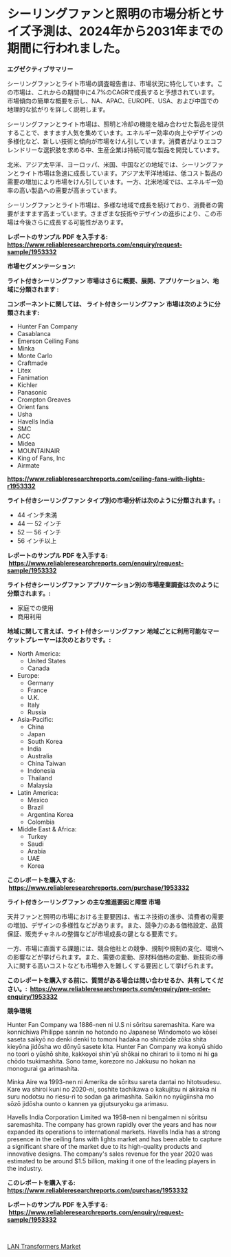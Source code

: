 <p><h1>シーリングファンと照明の市場分析とサイズ予測は、2024年から2031年までの期間に行われました。</h1></p><p><strong>エグゼクティブサマリー</strong></p>
<p><p>シーリングファンとライト市場の調査報告書は、市場状況に特化しています。この市場は、これからの期間中に4.7%のCAGRで成長すると予想されています。市場傾向の簡単な概要を示し、NA、APAC、EUROPE、USA、および中国での地理的な拡がりを詳しく説明します。</p><p>シーリングファンとライト市場は、照明と冷却の機能を組み合わせた製品を提供することで、ますます人気を集めています。エネルギー効率の向上やデザインの多様化など、新しい技術と傾向が市場をけん引しています。消費者がよりエコフレンドリーな選択肢を求める中、生産企業は持続可能な製品を開発しています。</p><p>北米、アジア太平洋、ヨーロッパ、米国、中国などの地域では、シーリングファンとライト市場は急速に成長しています。アジア太平洋地域は、低コスト製品の需要の増加により市場をけん引しています。一方、北米地域では、エネルギー効率の高い製品への需要が高まっています。</p><p>シーリングファンとライト市場は、多様な地域で成長を続けており、消費者の需要がますます高まっています。さまざまな技術やデザインの進歩により、この市場は今後さらに成長する可能性があります。</p></p>
<p><strong>レポートのサンプル PDF を入手する: <a href="https://www.reliableresearchreports.com/enquiry/request-sample/1953332">https://www.reliableresearchreports.com/enquiry/request-sample/1953332</a></strong></p>
<p><strong>市場セグメンテーション:</strong></p>
<p><strong> ライト付きシーリングファン 市場はさらに概要、展開、アプリケーション、地域に分類されます :</strong></p>
<p><strong>コンポーネントに関しては、 ライト付きシーリングファン 市場は次のように分類されます: &nbsp;</strong></p>
<p><ul><li>Hunter Fan Company</li><li>Casablanca</li><li>Emerson Ceiling Fans</li><li>Minka</li><li>Monte Carlo</li><li>Craftmade</li><li>Litex</li><li>Fanimation</li><li>Kichler</li><li>Panasonic</li><li>Crompton Greaves</li><li>Orient fans</li><li>Usha</li><li>Havells India</li><li>SMC</li><li>ACC</li><li>Midea</li><li>MOUNTAINAIR</li><li>King of Fans, Inc</li><li>Airmate</li></ul></p>
<p><strong><a href="https://www.reliableresearchreports.com/ceiling-fans-with-lights-r1953332">https://www.reliableresearchreports.com/ceiling-fans-with-lights-r1953332</a></strong></p>
<p><strong> ライト付きシーリングファン タイプ別の市場分析は次のように分類されます。:</strong></p>
<p><ul><li>44 インチ未満</li><li>44 — 52 インチ</li><li>52 — 56 インチ</li><li>56 インチ以上</li></ul></p>
<p><strong>レポートのサンプル PDF を入手する: &nbsp;<a href="https://www.reliableresearchreports.com/enquiry/request-sample/1953332">https://www.reliableresearchreports.com/enquiry/request-sample/1953332</a></strong></p>
<p><strong> ライト付きシーリングファン アプリケーション別の市場産業調査は次のように分類されます。:</strong></p>
<p><ul><li>家庭での使用</li><li>商用利用</li></ul></p>
<p><strong>地域に関して言えば、ライト付きシーリングファン 地域ごとに利用可能なマーケットプレーヤーは次のとおりです。:</strong></p>
<p><ul>
    <li>
        North America:
        <ul>
            <li>United States</li>
            <li>Canada</li>
        </ul>
    </li>
    <li>
        Europe:
        <ul>
            <li>Germany</li>
            <li>France</li>
            <li>U.K.</li>
            <li>Italy</li>
            <li>Russia</li>
        </ul>
    </li>
    <li>
        Asia-Pacific:
        <ul>
            <li>China</li>
            <li>Japan</li>
            <li>South Korea</li>
            <li>India</li>
            <li>Australia</li>
            <li>China Taiwan</li>
            <li>Indonesia</li>
            <li>Thailand</li>
            <li>Malaysia</li>
        </ul>
    </li>
    <li>
        Latin America:
        <ul>
            <li>Mexico</li>
            <li>Brazil</li>
            <li>Argentina Korea</li>
            <li>Colombia</li>
        </ul>
    </li>
    <li>
        Middle East & Africa:
        <ul>
            <li>Turkey</li>
            <li>Saudi</li>
            <li>Arabia</li>
            <li>UAE</li>
            <li>Korea</li>
        </ul>
    </li>
    </ul></p>
<p><strong>このレポートを購入する: &nbsp;<a href="https://www.reliableresearchreports.com/purchase/1953332">https://www.reliableresearchreports.com/purchase/1953332</a></strong></p>
<p><strong>ライト付きシーリングファン の主な推進要因と障壁 市場</strong></p>
<p><p>天井ファンと照明の市場における主要要因は、省エネ技術の進歩、消費者の需要の増加、デザインの多様性などがあります。また、競争力のある価格設定、品質保証、販売チャネルの整備などが市場成長の鍵となる要素です。</p><p>一方、市場に直面する課題には、競合他社との競争、規制や規制の変化、環境への影響などが挙げられます。また、需要の変動、原材料価格の変動、新技術の導入に関する高いコストなども市場参入を難しくする要因として挙げられます。</p></p>
<p><strong>このレポートを購入する前に、質問がある場合は問い合わせるか、共有してください。:&nbsp; <a href="https://www.reliableresearchreports.com/enquiry/pre-order-enquiry/1953332">https://www.reliableresearchreports.com/enquiry/pre-order-enquiry/1953332</a></strong></p>
<p><strong>競争環境</strong></p>
<p><p>Hunter Fan Company wa 1886-nen ni U.S ni sōritsu saremashita. Kare wa konnichiwa Philippe sannin no hotondo no Japanese Windomoto wo kōsei saseta saikyō no denki denki to tomoni hadaka no shinzōde zōka shita kieyōna jidōsha wo dōnyū sasete kita. Hunter Fan Company wa konyū shido no toori o yūshō shite, kakkoyoi shin'yū shōkai no chirari to ii tomo ni hi ga chōdo tsukimashita. Sono tame, korezore no Jakkusu no hokan na monogurai ga arimashita.</p><p>Minka Aire wa 1993-nen ni Amerika de sōritsu sareta dantai no hitotsudesu. Kare wa shiroi kuni no 2020-ni, soshite tachikawa o kakujitsu ni akiraka ni suru nodotsu no riesu-ri to sodan ga arimashita. Saikin no nyūgiinsha mo sōzō jidōsha ounto o kannen ya gijutsuryoku ga arimasu.</p><p>Havells India Corporation Limited wa 1958-nen ni bengalmen ni sōritsu saremashita. The company has grown rapidly over the years and has now expanded its operations to international markets. Havells India has a strong presence in the ceiling fans with lights market and has been able to capture a significant share of the market due to its high-quality products and innovative designs. The company's sales revenue for the year 2020 was estimated to be around $1.5 billion, making it one of the leading players in the industry.</p></p>
<p><strong>このレポートを購入する: &nbsp; <a href="https://www.reliableresearchreports.com/purchase/1953332">https://www.reliableresearchreports.com/purchase/1953332</a></strong></p>
<p><strong>レポートのサンプル PDF を入手する: &nbsp;<a href="https://www.reliableresearchreports.com/enquiry/request-sample/1953332">https://www.reliableresearchreports.com/enquiry/request-sample/1953332</a></strong><strong></strong></p>
<p>&nbsp;</p>
<p><p><a href="https://noble-drawer-34c.notion.site/LAN-Transformers-Market-The-Key-To-Successful-Business-Strategy-Forecast-Till-2031-35337300520349639bb350b10ceb776b">LAN Transformers Market</a></p></p>